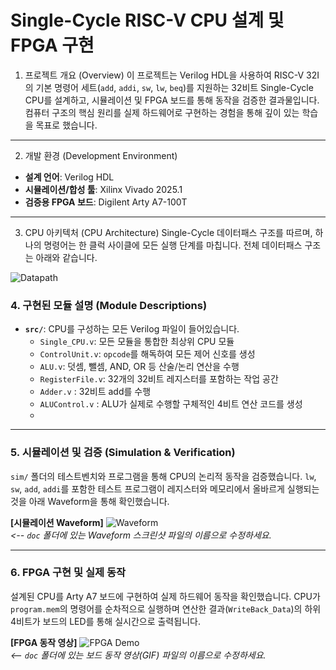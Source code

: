 # Single-Cycle RISC-V CPU 설계 및 FPGA 구현

1. 프로젝트 개요 (Overview)
이 프로젝트는 Verilog HDL을 사용하여 RISC-V 32I의 기본 명령어 세트(`add`, `addi`, `sw`, `lw`, `beq`)를 지원하는 32비트 Single-Cycle CPU를 설계하고, 시뮬레이션 및 FPGA 보드를 통해 동작을 검증한 결과물입니다. 컴퓨터 구조의 핵심 원리를 실제 하드웨어로 구현하는 경험을 통해 깊이 있는 학습을 목표로 했습니다.

---

 2. 개발 환경 (Development Environment)
* **설계 언어**: Verilog HDL
* **시뮬레이션/합성 툴**: Xilinx Vivado 2025.1
* **검증용 FPGA 보드**: Digilent Arty A7-100T

---

 3. CPU 아키텍처 (CPU Architecture)
Single-Cycle 데이터패스 구조를 따르며, 하나의 명령어는 한 클럭 사이클에 모든 실행 단계를 마칩니다. 전체 데이터패스 구조는 아래와 같습니다.

![Datapath](doc/CPU_Architecture)  




### 4. 구현된 모듈 설명 (Module Descriptions)
* **`src/`**: CPU를 구성하는 모든 Verilog 파일이 들어있습니다.
    * `Single_CPU.v`: 모든 모듈을 통합한 최상위 CPU 모듈
    * `ControlUnit.v`: `opcode`를 해독하여 모든 제어 신호를 생성
    * `ALU.v`: 덧셈, 뺄셈, AND, OR 등 산술/논리 연산을 수행
    * `RegisterFile.v`: 32개의 32비트 레지스터를 포함하는 작업 공간
    * `Adder.v` : 32비트 add를 수행
    * `ALUControl.v` : ALU가 실제로 수행할 구체적인 4비트 연산 코드를 생성
    * 

---

### 5. 시뮬레이션 및 검증 (Simulation & Verification)
`sim/` 폴더의 테스트벤치와 프로그램을 통해 CPU의 논리적 동작을 검증했습니다. `lw`, `sw`, `add`, `addi`를 포함한 테스트 프로그램이 레지스터와 메모리에서 올바르게 실행되는 것을 아래 Waveform을 통해 확인했습니다.

**[시뮬레이션 Waveform]** ![Waveform](doc/waveform_이미지_파일명.png)  
*<-- `doc` 폴더에 있는 Waveform 스크린샷 파일의 이름으로 수정하세요.*

---

### 6. FPGA 구현 및 실제 동작
설계된 CPU를 Arty A7 보드에 구현하여 실제 하드웨어 동작을 확인했습니다. CPU가 `program.mem`의 명령어를 순차적으로 실행하며 연산한 결과(`WriteBack_Data`)의 하위 4비트가 보드의 LED를 통해 실시간으로 출력됩니다.

**[FPGA 동작 영상]** ![FPGA Demo](doc/FPGA_동작영상_파일명.gif)  
*<-- `doc` 폴더에 있는 보드 동작 영상(GIF) 파일의 이름으로 수정하세요.*
